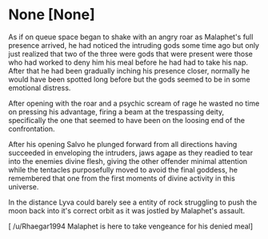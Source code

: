 # None [None]
As if on queue space began to shake with an angry roar as Malaphet's full presence arrived, he had noticed the intruding gods some time ago but only just realized that two of the three were gods that were present were those who had worked to deny him his meal before he had had to take his nap. After that he had been gradually inching his presence closer, normally he would have been spotted long before but the gods seemed to be in some emotional distress.

After opening with the roar and a psychic scream of rage he wasted no time on pressing his advantage, firing a beam at the trespassing deity, specifically the one that seemed to have been on the loosing end of the confrontation.

After his opening Salvo he plunged forward from all directions having succeeded in enveloping the intruders, jaws agape as they readied to tear into the enemies divine flesh, giving the other offender minimal attention while the tentacles purposefully moved to avoid the final goddess, he remembered that one from the first moments of divine activity in this universe.

In the distance Lyva could barely see a entity of rock struggling to push the moon back into it's correct orbit as it was jostled by Malaphet's assault.

\[ /u/Rhaegar1994  Malaphet is here to take vengeance for his denied meal\]
